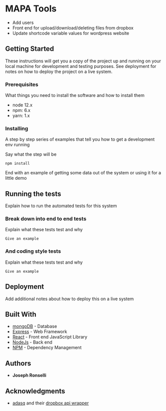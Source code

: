 # MAPA Tools
* Add users
* Front end for upload/download/deleting files from dropbox
* Update shortcode variable values for wordpress website

## Getting Started

These instructions will get you a copy of the project up and running on your local machine for development and testing purposes. See deployment for notes on how to deploy the project on a live system.

### Prerequisites

What things you need to install the software and how to install them

* node 12.x
* npm: 6.x
* yarn: 1.x


### Installing

A step by step series of examples that tell you how to get a development env running

Say what the step will be

```
npm install
```


End with an example of getting some data out of the system or using it for a little demo

## Running the tests

Explain how to run the automated tests for this system

### Break down into end to end tests

Explain what these tests test and why

```
Give an example
```

### And coding style tests

Explain what these tests test and why

```
Give an example
```

## Deployment

Add additional notes about how to deploy this on a live system

## Built With

* [mongoDB](https://www.mongodb.com/) - Database
* [Express](https://expressjs.com/) - Web Framework
* [React](https://reactjs.org/) - Front end JavaScript Library
* [NodeJs](https://nodejs.org/en/) - Back end
* [NPM](https://www.npmjs.com/get-npm) - Dependency Management

## Authors

* **Joseph Ronselli** 

## Acknowledgments

* [adasq](https://github.com/adasq) and their [dropbox api wrapper](https://github.com/adasq/dropbox-v2-api)

